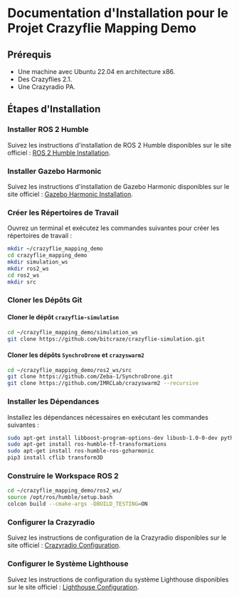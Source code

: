 # Documentation d'Installation pour le Projet Crazyflie Mapping Demo

## Prérequis

- Une machine avec Ubuntu 22.04 en architecture x86.
- Des Crazyflies 2.1.
- Une Crazyradio PA.

## Étapes d'Installation

### Installer ROS 2 Humble

Suivez les instructions d'installation de ROS 2 Humble disponibles sur le site officiel : [ROS 2 Humble Installation](https://docs.ros.org/en/humble/index.html).

### Installer Gazebo Harmonic

Suivez les instructions d'installation de Gazebo Harmonic disponibles sur le site officiel : [Gazebo Harmonic Installation](https://gazebosim.org/docs/harmonic/install_ubuntu/).

### Créer les Répertoires de Travail

Ouvrez un terminal et exécutez les commandes suivantes pour créer les répertoires de travail :

```bash
mkdir ~/crazyflie_mapping_demo
cd crazyflie_mapping_demo
mkdir simulation_ws
mkdir ros2_ws
cd ros2_ws
mkdir src
```

### Cloner les Dépôts Git

#### Cloner le dépôt `crazyflie-simulation`

```bash
cd ~/crazyflie_mapping_demo/simulation_ws
git clone https://github.com/bitcraze/crazyflie-simulation.git
```

#### Cloner les dépôts `SynchroDrone` et `crazyswarm2`

```bash
cd ~/crazyflie_mapping_demo/ros2_ws/src
git clone https://github.com/Zeba-1/SynchroDrone.git
git clone https://github.com/IMRCLab/crazyswarm2 --recursive
```

### Installer les Dépendances

Installez les dépendances nécessaires en exécutant les commandes suivantes :

```bash
sudo apt-get install libboost-program-options-dev libusb-1.0-0-dev python3-colcon-common-extensions
sudo apt-get install ros-humble-tf-transformations
sudo apt-get install ros-humble-ros-gzharmonic
pip3 install cflib transform3D
```

### Construire le Workspace ROS 2

```bash
cd ~/crazyflie_mapping_demo/ros2_ws/
source /opt/ros/humble/setup.bash
colcon build --cmake-args -DBUILD_TESTING=ON
```

### Configurer la Crazyradio

Suivez les instructions de configuration de la Crazyradio disponibles sur le site officiel : [Crazyradio Configuration](https://www.bitcraze.io/documentation/tutorials/getting-started-with-crazyradio-2-0/).

### Configurer le Système Lighthouse

Suivez les instructions de configuration du système Lighthouse disponibles sur le site officiel : [Lighthouse Configuration](https://www.bitcraze.io/documentation/tutorials/getting-started-with-lighthouse/).
